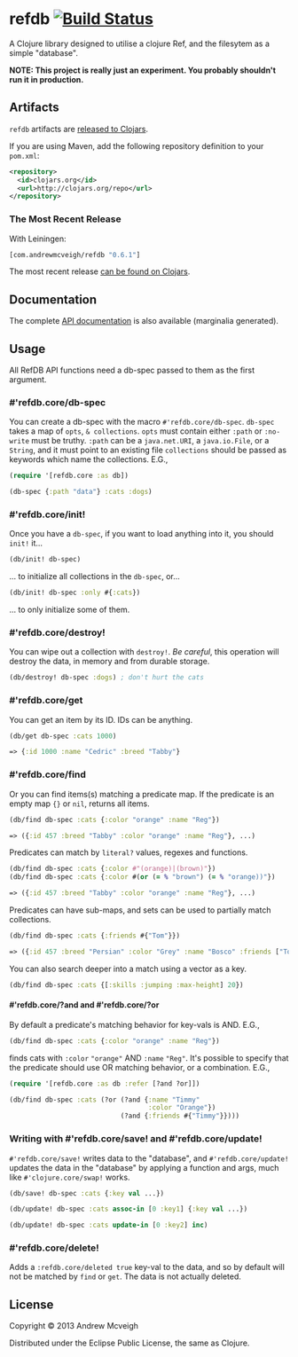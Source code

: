 # refdb [![Build Status](https://travis-ci.org/andrewmcveigh/refdb.png?branch=master)](https://travis-ci.org/andrewmcveigh/refdb)

A Clojure library designed to utilise a clojure Ref, and the filesytem
as a simple "database".

**NOTE: This project is really just an experiment. You probably
  shouldn't run it in production.**

## Artifacts

`refdb` artifacts are [released to Clojars](https://clojars.org/com.andrewmcveigh/refdb).

If you are using Maven, add the following repository definition to your `pom.xml`:

``` xml
<repository>
  <id>clojars.org</id>
  <url>http://clojars.org/repo</url>
</repository>
```

### The Most Recent Release

With Leiningen:

``` clj
[com.andrewmcveigh/refdb "0.6.1"]
```

The most recent release [can be found on Clojars](https://clojars.org/com.andrewmcveigh/refdb).

## Documentation

The complete [API documentation](http://andrewmcveigh.github.io/refdb/uberdoc.html)
is also available (marginalia generated).

## Usage

All RefDB API functions need a db-spec passed to them as the first argument.

### #'refdb.core/db-spec

You can create a db-spec with the macro `#'refdb.core/db-spec`. `db-spec`
takes a map of `opts`, `& collections`. `opts` must contain either
`:path` or `:no-write` must be truthy. `:path` can be a
`java.net.URI`, a `java.io.File`, or a `String`, and it must point to
an existing file `collections` should be passed as keywords which name
the collections. E.G.,

```clojure
(require '[refdb.core :as db])

(db-spec {:path "data"} :cats :dogs)
```

### #'refdb.core/init!

Once you have a `db-spec`, if you want to load anything into it, you should
`init!` it...

```clojure
(db/init! db-spec)
```
... to initialize all collections in the `db-spec`, or...

```clojure
(db/init! db-spec :only #{:cats})
```
... to only initialize some of them.

### #'refdb.core/destroy!

You can wipe out a collection with `destroy!`. *Be careful*, this operation
will destroy the data, in memory and from durable storage.

```clojure
(db/destroy! db-spec :dogs) ; don't hurt the cats
```

### #'refdb.core/get

You can get an item by its ID. IDs can be anything.

```clojure
(db/get db-spec :cats 1000)

=> {:id 1000 :name "Cedric" :breed "Tabby"}
```

### #'refdb.core/find

Or you can find items(s) matching a predicate map. If the predicate is
an empty map `{}` or `nil`, returns all items.

```clojure
(db/find db-spec :cats {:color "orange" :name "Reg"})

=> ({:id 457 :breed "Tabby" :color "orange" :name "Reg"}, ...)
```

Predicates can match by `literal?` values, regexes and functions.

```clojure
(db/find db-spec :cats {:color #"(orange)|(brown)"})
(db/find db-spec :cats {:color #(or (= % "brown") (= % "orange))"})

=> ({:id 457 :breed "Tabby" :color "orange" :name "Reg"}, ...)
```

Predicates can have sub-maps, and sets can be used to partially match
collections.

```clojure
(db/find db-spec :cats {:friends #{"Tom"}})

=> ({:id 457 :breed "Persian" :color "Grey" :name "Bosco" :friends ["Tom", "Dick", "Harry"]}, ...)
```

You can also search deeper into a match using a vector as a key.

```clojure
(db/find db-spec :cats {[:skills :jumping :max-height] 20})
```

#### #'refdb.core/?and and #'refdb.core/?or

By default a predicate's matching behavior for key-vals is AND. E.G.,

```clojure
(db/find db-spec :cats {:color "orange" :name "Reg"})
```

finds cats with `:color` `"orange"` AND `:name` `"Reg"`. It's possible
to specify that the predicate should use OR matching behavior, or a
combination. E.G.,

```clojure
(require '[refdb.core :as db :refer [?and ?or]])

(db/find db-spec :cats (?or (?and {:name "Timmy"
                                   :color "Orange"})
                            (?and {:friends #{"Timmy"}})))
```

### Writing with #'refdb.core/save! and #'refdb.core/update!

`#'refdb.core/save!` writes data to the "database", and `#'refdb.core/update!`
updates the data in the "database" by applying a function and args,
much like `#'clojure.core/swap!` works.

```clojure
(db/save! db-spec :cats {:key val ...})

(db/update! db-spec :cats assoc-in [0 :key1] {:key val ...})

(db/update! db-spec :cats update-in [0 :key2] inc)
```

### #'refdb.core/delete!

Adds a `:refdb.core/deleted true` key-val to the data, and so by default
will not be matched by `find` or `get`. The data is not actually deleted.

## License

Copyright © 2013 Andrew Mcveigh

Distributed under the Eclipse Public License, the same as Clojure.
